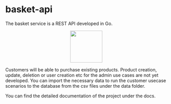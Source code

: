 # basket-api
The basket service is a REST API developed in Go.

<div align="center"><img src="https://media1.giphy.com/media/cv0rLbvCdXBPjw0frO/giphy.gif?cid=ecf05e47if2s2jmqgjmxmjwysm3wzttmtav2zyq7f2clmw2m&rid=giphy.gif&ct=g" height="100" width="100"> </div>


Customers will be able to purchase existing products. Product creation, update, deletion or user creation etc for the admin use cases are not yet developed. 
You can import the necessary data to run the customer usecase scenarios to the database from the csv files under the data folder.

You can find the detailed documentation of the project under the docs.

